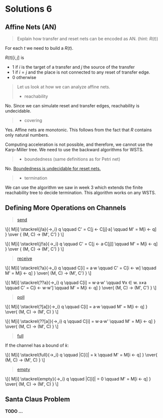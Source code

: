 # Solutions 6

## Affine Nets (AN)

> Explain how transfer and reset nets can be encoded as AN. (hint: $R(t)$)

For each $t$ we need to build a $R(t)$.

$R(t)[i,j]$ is
* $1$ if $i$ is the target of a transfer and $j$ the source of the transfer
* $1$ if $i=j$ and the place is not connected to any reset of transfer edge.
* $0$ otherwise

> Let us look at how we can analyze affine nets.
> * reachability

No.
Since we can simulate reset and transfer edges, reachability is undecidable.

> * covering

Yes.
Affine nets are monotonic.
This follows from the fact that $R$ contains only natural numbers.

Computing acceleration is not possible, and therefore, we cannot use the Karp-Miller tree.
We need to use the backward algorithms for WSTS.

> * boundedness (same definitions as for Petri net)

No.
[Boundedness is undecidable for reset nets.](http://citeseerx.ist.psu.edu/viewdoc/download;jsessionid=5D752C1BB71C332AE6A54F60195C0D80?doi=10.1.1.57.3693&rep=rep1&type=pdf)

> * termination

We can use the algorithm we saw in week 3 which extends the finite reachability tree to decide termination.
This algorithm works on any WSTS.



## Defining More Operations on Channels

> [send](https://spinroot.com/spin/Man/send.html)

\\[{
 M[i] \stackrel{j!a}{→_i} q \qquad   C' = C[j ← C[j]·a]  \\qquad  M' = M[i ← q]
} \over {
                    (M, C) → (M', C')
}
\\]

\\[{
 M[i] \stackrel{j!!a}{→_i} q \qquad   C' = C[j ← a·C[j]]  \\qquad  M' = M[i ← q]
} \over {
                    (M, C) → (M', C')
}
\\]

> [receive](https://spinroot.com/spin/Man/receive.html)

\\[{
M[i] \stackrel{?a}{→_i} q   \qquad   C[i] = a·w   \qquad  C' = C[i ←  w]  \qquad  M' = M[i ← q]
} \over{
                        (M, C) → (M', C')
}
\\]

\\[{
M[i] \stackrel{??a}{→_i} q   \qquad   C[i] = w·a·w' \qquad ∀x ∈ w. x≠a   \qquad  C' = C[i ←  w·w']  \qquad  M' = M[i ← q]
} \over{
                        (M, C) → (M', C')
}
\\]

> [poll](https://spinroot.com/spin/Man/poll.html)

\\[{
M[i] \stackrel{?[a]}{→_i} q   \qquad   C[i] = a·w  \qquad  M' = M[i ← q]
} \over{
                        (M, C) → (M', C)
}
\\]

\\[{
M[i] \stackrel{??[a]}{→_i} q   \qquad   C[i] = w·a·w'  \qquad  M' = M[i ← q]
} \over{
                        (M, C) → (M', C)
}
\\]

> [full](https://spinroot.com/spin/Man/full.html)

If the channel has a bound of $k$:

\\[{
M[i] \stackrel{full}{→_i} q   \qquad   |C[i]| = k   \qquad  M' = M[i ← q]
} \over{
                        (M, C) → (M', C)
}
\\]

> [empty](https://spinroot.com/spin/Man/empty.html)

\\[{
M[i] \stackrel{empty}{→_i} q   \qquad   |C[i]| = 0   \qquad  M' = M[i ← q]
} \over{
                        (M, C) → (M', C)
}
\\]

## Santa Claus Problem

__TODO ...__

